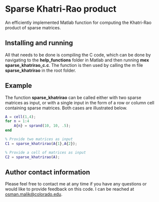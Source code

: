 # Sparse Khatri-Rao product
An efficiently implemented Matlab function for computing the Khatri-Rao product of sparse matrices.

## Installing and running
All that needs to be done is compiling the C code, which can be done by navigating to the **help_functions** folder in Matlab and then running **mex sparse_khatrirao_c.c**. The function is then used by calling the m file **sparse_khatrirao** in the root folder.

## Example
The function **sparse_khatrirao** can be called either with two sparse matrices as input, or with a single input in the form of a row or column cell containing sparse matrices. Both cases are illustrated below.

```matlab
A = cell(1,4);
for n = 1:4
	A{n} = sprand(10, 10, .5);
end

% Provide two matrices as input
C1 = sparse_khatrirao(A{1},A{2});

% Provide a cell of matrices as input
C2 = sparse_khatrirao(A);
```

## Author contact information
Please feel free to contact me at any time if you have any questions or would like to provide feedback on this code. I can be reached at osman.malik@colorado.edu.